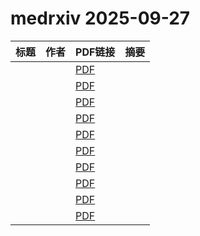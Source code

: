 # medrxiv 2025-09-27

| 标题 | 作者 | PDF链接 |  摘要 |
|------|------|--------|------|
|  |  | [PDF](https://doi.org/10.1101/2025.09.24.25336565) |  |
|  |  | [PDF](https://doi.org/10.1101/2025.05.23.25328115) |  |
|  |  | [PDF](https://doi.org/10.1101/2025.09.23.25336500) |  |
|  |  | [PDF](https://doi.org/10.1101/2025.09.22.25335938) |  |
|  |  | [PDF](https://doi.org/10.1101/2025.06.16.25329708) |  |
|  |  | [PDF](https://doi.org/10.1101/2025.06.23.25330134) |  |
|  |  | [PDF](https://doi.org/10.1101/2025.04.28.25326458) |  |
|  |  | [PDF](https://doi.org/10.1101/2023.11.21.23298816) |  |
|  |  | [PDF](https://doi.org/10.1101/2025.08.14.25333653) |  |
|  |  | [PDF](https://doi.org/10.1101/2025.09.17.25335756) |  |
